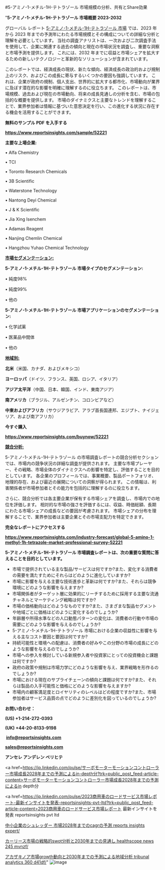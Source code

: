 #5-アミノ-1-メチル-1H-テトラゾール 市場規模の分析、共有とShare効果

"<strong>5-アミノ-1-メチル-1H-テトラゾール 市場概要 2023-2032</strong>

グローバル レポート <a href=https://www.reportsinsights.com/sample/52221>5-アミノ-1-メチル-1H-テトラゾール 市場</a> では、2023 年から 2023 年までの予測年にわたる市場規模とその構成についての詳細な分析と理解を必要としています。 当社の調査アナリストは、一次および二次調査手法を使用して、企業に関連する過去の傾向と現在の市場状況を調査し、重要な洞察と市場予測を提供します。 これには、2032 年までに収益と市場シェアを拡大​​するための新しいテクノロジーと革新的なソリューションが含まれています。

このレポートでは、経済成長の現状、新たな傾向、経済成長の政治的および規制上のリスク、およびこの成長に寄与するいくつかの要因も強調しています。 これは、企業が政府の規制、個人支出、世界的に拡大する都市化、市場動向が業界に及ぼす潜在的な影響を明確に理解するのに役立ちます。 このレポートは、市場規模、過去および現在の市場動向、将来の成長見通しの分析を含む、市場の包括的な概要を提供します。 市場のダイナミクスと主要なトレンドを理解することで、業界参加者は情報に基づいた意思決定を行い、この進化する状況に存在する機会を活用することができます。

<strong><b>無料のサンプル PDF を入手する</b></strong>

<a href=https://www.reportsinsights.com/sample/52221><strong><u>https://www.reportsinsights.com/sample/52221</u></strong></a>

<strong>主要な上場企業:</strong>

• Alfa Chemistry

• TCI

• Toronto Research Chemicals

• 3B Scientific

• Waterstone Technology

• Nantong Deyi Chemical

• J & K Scientific

• Jia Xing Isenchem

• Adamas Reagent

• Nanjing Chemlin Chemical

• Hangzhou Yuhao Chemical Technology

<strong><u>市場セグメンテーション</u></strong><strong><u>:</u></strong>

<strong>5-アミノ-1-メチル-1H-テトラゾール 市場タイプのセグメンテーション:</strong>

• 純度98%

• 純度99%

• 他の

<strong>5-アミノ-1-メチル-1H-テトラゾール 市場アプリケーションのセグメンテーション:</strong>

• 化学試薬

• 医薬品中間体

• 他の

<strong><u>地域別</u></strong><strong><u>:</u></strong>

<strong>北米</strong>（米国、カナダ、およびメキシコ）

<strong>ヨーロッパ</strong>（ドイツ、フランス、英国、ロシア、イタリア）

<strong>アジア太平洋</strong>（中国、日本、韓国、インド、東南アジア）

<strong>南アメリカ</strong>（ブラジル、アルゼンチン、コロンビアなど）

<strong>中東およびアフリカ</strong>（サウジアラビア、アラブ首長国連邦、エジプト、ナイジェリア、および南アフリカ）

<strong>今すぐ購入</strong>

<a href=https://www.reportsinsights.com/buynow/52221><strong><u>https://www.reportsinsights.com/buynow/52221</u></strong></a>

<strong><u>競合分析:</u></strong>

5-アミノ-1-メチル-1H-テトラゾール の市場調査レポートの競合分析セクションでは、市場内の競争状況の詳細な調査が提供されます。 主要な市場プレーヤー、その戦略、市場全体のダイナミクスへの影響を特定し、評価することを目的としています。 各企業のプロフィールでは、事業概要、製品ポートフォリオ、地理的存在、および最近の展開についての洞察が得られます。 この情報は、利害関係者が市場参加者とその能力を包括的に理解するのに役立ちます。

さらに、競合分析では各主要企業が保有する市場シェアを調査し、市場内での地位を評価します。 相対的な市場の強さを評価するには、収益、時価総額、長期にわたる市場シェアの成長などの要因が考慮されます。 市場シェアの分布を理解することで、業界参加者は主要企業とその市場支配力を特定できます。

<strong>完全なレポートにアクセスする</strong>

<a href=https://www.reportsinsights.com/industry-forecast/global-5-amino-1-methyl-1h-tetrazole-market-professional-survey-52221><strong><u><b>https://www.reportsinsights.com/industry-forecast/global-5-amino-1-methyl-1h-tetrazole-market-professional-survey-52221</b></u></strong></a>

<strong><b>5-アミノ-1-メチル-1H-テトラゾール 市場調査レポートは、次の重要な質問に答えることを目的としています。</b></strong>
<ul>
  <li>市場で提供されている主な製品/サービスは何ですか?また、変化する消費者の需要を満たすためにそれらはどのように進化していますか?</li>
  <li>市場に影響を与える主要な技術進歩と革新は何ですか?また、それらは競争環境にどのような影響を与えますか?</li>
  <li>市場関係者がターゲット層に効果的にリーチするために採用する主要な流通チャネルとマーケティング戦略は何ですか?</li>
  <li>市場の価格動向はどのようなものですか?また、さまざまな製品セグメントや地域ごとに価格はどのように変化するのでしょうか?</li>
  <li>年齢層や所得水準などの人口動態パターンの変化は、消費者の行動や市場の需要にどのような影響を与えるのでしょうか?</li>
  <li>5-アミノ-1-メチル-1H-テトラゾール 市場における企業の収益性に影響を与える主なコスト要因と要因は何ですか?</li>
  <li>持続可能性と環境への配慮は、消費者の好みやこの分野の市場の成長にどのような影響を与えるのでしょうか?</li>
  <li>市場への参入を検討している新規参入者や投資家にとっての投資機会と課題は何ですか?</li>
  <li>政府の政策や規制は市場力学にどのような影響を与え、業界戦略を形作るのでしょうか?</li>
  <li>市場における現在のサプライチェーンの傾向と課題は何ですか?また、それらは製品の入手可能性と価格にどのような影響を与えますか?</li>
  <li>市場内の顧客満足度とロイヤリティのレベルはどの程度ですか?また、市場参加者はサービス品質の点でどのように差別化を図っているのでしょうか?</li>
</ul>
<strong>お問い合わせ：</strong>

<strong>(US) +1-214-272-0393</strong>

<strong>(UK) +44-20-8133-9198</strong>

<strong> </strong><a href=info@reportsinsights.com><strong><u>info@reportsinsights.com</u></strong></a>

<a href=sales@reportsinsights.com><strong><u>sales@reportsinsights.com</u></strong></a>

<strong>アンセレ アンデレン ベリヒテ</strong>

<a href=https://jp.linkedin.com/pulse/サーボモーターモーションコントローラー市場成長2028年までの予測によるin-depth分?trk=public_post_feed-article-content>サーボモーターモーションコントローラー市場成長2028年までの予測によるin depth分</a>

<a href=https://jp.linkedin.com/pulse/2023商用車のロードサービス市場レポート-最新インサイトを発表-reportsinsights-pvt-ltd?trk=public_post_feed-article-content>2023商用車のロードサービス市場レポート 最新インサイトを発表 reportsinsights pvt ltd</a>

<a href=https://www.linkedin.com/pulse/中小企業のシュレッダー-市場2028年までのcagrの予測-reports-insights-expert/>中小企業のシュレッダー 市場2028年までのcagrの予測 reports insights expert/</a>

<a href=https://www.linkedin.com/pulse/カーリース市場の戦略的swot分析と2030年までの見通し-healthscope-news-245-mvnzf/>カーリース市場の戦略的swot分析と2030年までの見通し healthscope news 245 mvnzf/</a>

<a href=https://www.linkedin.com/pulse/アカザキノア市場growth動向と2030年までの予測による地域分析-tribunal-analytics-360-d41df/>アカザキノア市場growth動向と2030年までの予測による地域分析 tribunal analytics 360 d41df/</a>"
![image](https://github.com/aanak123/RIMarketer1/assets/158471119/dc56efb4-c8b1-4345-bd34-197f60de4c46)
